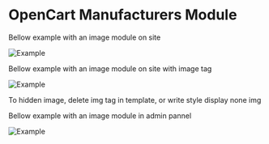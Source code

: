 # OpenCart Manufacturers Module

Bellow example with an image module on site

![Example](https://github.com/azikooo777/opencart-manufacturers-module/blob/master/images/example-1.png)

Bellow example with an image module on site with image tag

![Example](https://github.com/azikooo777/opencart-manufacturers-module/blob/master/images/example-2.png)

To hidden image, delete img tag in template, or write style display none img

Bellow example with an image module in admin pannel

![Example](https://github.com/azikooo777/opencart-manufacturers-module/blob/master/images/example-3.png)
